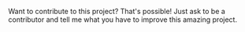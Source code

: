 Want to contribute to this project?
That's possible! Just ask to be a contributor and tell me what you have to improve this amazing project.
